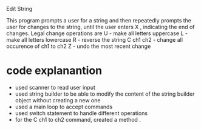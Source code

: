 Edit String

This program prompts a user for a string and then repeatedly prompts the user for changes to the string, until the user enters X , indicating the end of changes. 
Legal change operations are 
U - make all letters uppercase
L - make all letters lowercase
R - reverse the string
C ch1 ch2 - change all occurence of ch1 to ch2
Z - undo the most recent change 

# code explanantion 

- used scanner to read user input
- used string builder to be able to modify the content of the string builder object without creating a new one
- used a main loop to accept commands
- used switch statement to handle different operations
- for the C ch1 to ch2 command, created a method .





